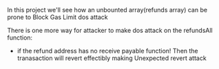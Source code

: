 In this project we'll see how an unbounted array(refunds array) can be prone
to Block Gas Limit dos attack 

There is one more way for attacker to make dos attack on 
the refundsAll function:
- if the refund address has no receive payable function!
 Then the tranasaction will revert effectibly making Unexpected revert attack

